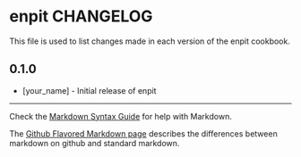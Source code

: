 enpit CHANGELOG
===============

This file is used to list changes made in each version of the enpit cookbook.

0.1.0
-----
- [your_name] - Initial release of enpit

- - -
Check the [Markdown Syntax Guide](http://daringfireball.net/projects/markdown/syntax) for help with Markdown.

The [Github Flavored Markdown page](http://github.github.com/github-flavored-markdown/) describes the differences between markdown on github and standard markdown.
